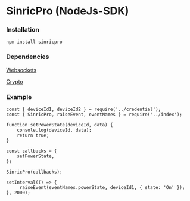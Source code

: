 # SinricPro (NodeJs-SDK)

### Installation

```
npm install sinricpro
```

### Dependencies

  [Websockets](https://www.npmjs.com/package/ws)
  
  [Crypto](https://nodejs.org/api/crypto.html)


### Example

    const { deviceId1, deviceId2 } = require('../credential');
    const { SinricPro, raiseEvent, eventNames } = require('../index');

    function setPowerState(deviceId, data) {
        console.log(deviceId, data);
        return true;
    }

    const callbacks = {
        setPowerState,
    };

    SinricPro(callbacks);

    setInterval(() => {
         raiseEvent(eventNames.powerState, deviceId1, { state: 'On' });
    }, 2000);

